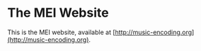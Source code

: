 # The MEI Website

This is the MEI website, available at [http://music-encoding.org](http://music-encoding.org).